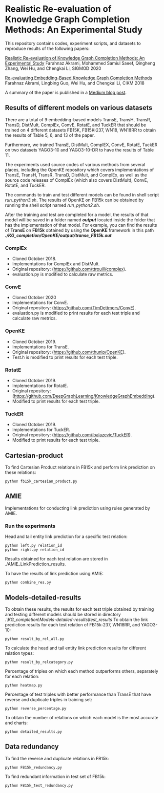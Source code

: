 # Realistic Re-evaluation of Knowledge Graph Completion Methods: An Experimental Study
This repository contains codes, experiment scripts, and datasets to reproduce results of the following papers:

[Realistic Re-evaluation of Knowledge Graph Completion Methods: An Experimental Study](https://arxiv.org/abs/2003.08001) Farahnaz Akrami, Mohammed Samiul Saeef, Qingheng Zhang, Wei Hu, and Chengkai Li, SIGMOD 2020

[Re-evaluating Embedding-Based Knowledge Graph Completion Methods](https://dl.acm.org/citation.cfm?id=3269266) Farahnaz Akrami, Lingbing Guo, Wei Hu, and Chengkai Li, CIKM 2018

A summary of the paper is published in a [Medium blog post](https://link.medium.com/lBHwjLeI94).

## Results of different models on various datasets
There are a total of 9 embedding-based models TransE, TransH, TransR, TransD, DistMult, ComplEx, ConvE, RotatE, and TuckER that should be trained on 4 different datasets FB15K, FB15K-237, WN18, WN18RR to obtain the results of Table 5, 6, and 13 of the paper.  

Furthermore, we trained TransE, DistMult, ComplEX, ConvE, RotatE, TuckER on two datasets YAGO3-10 and YAGO3-10-DR to have the results of Table 11.

The experiments used source codes of various methods from several places, including the OpenKE repository which covers implementations of TransE, TransH, TransR, TransD, DistMult, and ComplEx, as well as the source code releases of ComplEx (which also covers DistMult), ConvE, RotatE, and TuckER. 

The commands to train and test different models can be found in shell script *run_python3.sh*. The results of OpenKE on FB15k can be obtained by running the shell script named *run_python2.sh*.

After the training and test are completed for a model, the results of that model will be saved in a folder named **_output_** located inside the folder that has the implementation of that model. For example, you can find the results of **TransE** on **FB15k** obtained by using the **OpenKE** framework in this path **_./KG_completion/OpenKE/output/transe_FB15k.out_**


### ComplEx
* Cloned October 2018.
* Implementations for ComplEx and DistMult.
* Original repository: (https://github.com/ttrouill/complex).
* evaluation.py is modified to calculate raw metrics.

### ConvE
* Cloned October 2020
* Implementations for ConvE.
* Original repository: (https://github.com/TimDettmers/ConvE).
* evaluation.py is modified to print results for each test triple and calculate raw metrics.

### OpenKE
* Cloned October 2019.
* Implementations for TransE.
* Original repository: (https://github.com/thunlp/OpenKE).
* Test.h is modified to print results for each test triple.

### RotatE
* Cloned October 2019.
* Implementations for RotatE.
* Original repository: (https://github.com/DeepGraphLearning/KnowledgeGraphEmbedding).
* Modified to print results for each test triple.

### TuckER
* Cloned October 2019.
* Implementations for TuckER.
* Original repository: (https://github.com/ibalazevic/TuckER).
* Modified to print results for each test triple.

## Cartesian-product
To find Cartesian Product relations in FB15k and perform link prediction on these relations:
```
python fb15k_cartesian_product.py
```

## AMIE
Implementations for conducting link prediction using rules generated by AMIE.
### Run the experiments
Head and tail entity link prediction for a specific test relation:

```
python left.py relation_id
python right.py relation_id
```
Results obtained for each test relation are stored in ./AMIE_LinkPrediction_results. 

To have the results of link prediction using AMIE:
```
python combine_res.py
```

## Models-detailed-results
To obtain these results, the results for each test triple obtained by training and testing different models should be stored in directory *.\KG_completion\Models-detailed-results\test_results*
To obtain the link prediction results for each test relation of FB15k-237, WN18RR, and YAGO3-10:
```
python result_by_rel_all.py
```

To calculate the head and tail entity link prediction results for different relation types:
```
python result_by_relcategory.py
```

Percentage of triples on which each method outperforms others, separately for each relation:

```
python heatmap.py
```

Percentage of test triples with better performance than TransE that have reverse and duplicate triples in training set:

```
python reverse_percentage.py
```

To obtain the number of relations on which each model is the most accurate and charts:

```
python detailed_results.py
```

## Data redundancy
To find the reverse and duplicate relations in FB15k:
```
python FB15k_redundancy.py
```
To find redundant information in test set of FB15k:
```
python FB15k_test_redundancy.py
```




